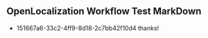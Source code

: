 ## OpenLocalization Workflow Test MarkDown
* 151667a6-33c2-4ff9-8d18-2c7bb42f10d4 thanks!

<!--HONumber=Aug16_HO1-->


